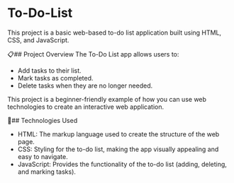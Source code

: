 # To-Do-List
This project is a basic web-based to-do list application built using HTML, CSS, and JavaScript.

📋## Project Overview
The To-Do List app allows users to:

- Add tasks to their list.
- Mark tasks as completed.
- Delete tasks when they are no longer needed.

This project is a beginner-friendly example of how you can use web technologies to create an interactive web application.

📱## Technologies Used
- HTML: The markup language used to create the structure of the web page.
- CSS: Styling for the to-do list, making the app visually appealing and easy to navigate.
- JavaScript: Provides the functionality of the to-do list (adding, deleting, and marking tasks).
